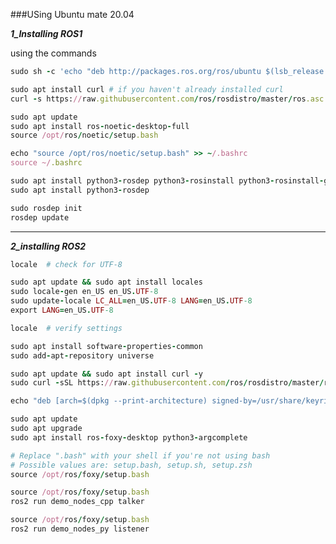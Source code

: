 ###USing Ubuntu mate 20.04

***1_Installing ROS1***


using the commands 
```ruby
sudo sh -c 'echo "deb http://packages.ros.org/ros/ubuntu $(lsb_release -sc) main" > /etc/apt/sources.list.d/ros-latest.list'
```

```ruby
sudo apt install curl # if you haven't already installed curl
curl -s https://raw.githubusercontent.com/ros/rosdistro/master/ros.asc | sudo apt-key add -
```
```ruby
sudo apt update
sudo apt install ros-noetic-desktop-full
source /opt/ros/noetic/setup.bash
```

```ruby
echo "source /opt/ros/noetic/setup.bash" >> ~/.bashrc
source ~/.bashrc
```

```ruby
sudo apt install python3-rosdep python3-rosinstall python3-rosinstall-generator python3-wstool build-essential
sudo apt install python3-rosdep
```

```ruby
sudo rosdep init
rosdep update
```
***************************************************************************************************************************
***2_installing ROS2***
```ruby
locale  # check for UTF-8

sudo apt update && sudo apt install locales
sudo locale-gen en_US en_US.UTF-8
sudo update-locale LC_ALL=en_US.UTF-8 LANG=en_US.UTF-8
export LANG=en_US.UTF-8

locale  # verify settings
```

```ruby
sudo apt install software-properties-common
sudo add-apt-repository universe
```

```ruby
sudo apt update && sudo apt install curl -y
sudo curl -sSL https://raw.githubusercontent.com/ros/rosdistro/master/ros.key -o /usr/share/keyrings/ros-archive-keyring.gpg
```

```ruby
echo "deb [arch=$(dpkg --print-architecture) signed-by=/usr/share/keyrings/ros-archive-keyring.gpg] http://packages.ros.org/ros2/ubuntu $(. /etc/os-release && echo $UBUNTU_CODENAME) main" | sudo tee /etc/apt/sources.list.d/ros2.list > /dev/null
```

```ruby
sudo apt update
sudo apt upgrade
sudo apt install ros-foxy-desktop python3-argcomplete
```

```ruby
# Replace ".bash" with your shell if you're not using bash
# Possible values are: setup.bash, setup.sh, setup.zsh
source /opt/ros/foxy/setup.bash
```

```ruby
source /opt/ros/foxy/setup.bash
ros2 run demo_nodes_cpp talker
```

```ruby
source /opt/ros/foxy/setup.bash
ros2 run demo_nodes_py listener
```
